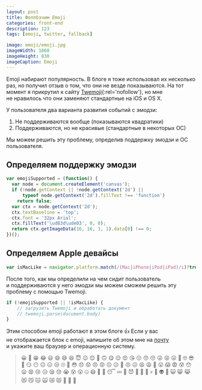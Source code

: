 ```yaml
---
layout: post
title: Фоллбэчим Emoji
categories: front-end
description: 123
tags: [emoji, twitter, fallback]

image: emoji/emoji.jpg
imageWidth: 1860
imageHeight: 830
imageCaption: Emoji
---
```


Emoji набирают популярность. В блоге я тоже использовал их несколько раз, но получил отзыв о том, что они не везде показываются. На тот момент я прикрутил к сайту [Twemoji](https://github.com/twitter/twemoji){:rel='nofollow'}, но мне не нравилось что они заменяют стандартные на iOS и OS X.

<!-- more -->

У пользователя два варианта развития событий с эмодзи:
1. Не поддерживаются вообще (показываются квадратики)
2. Поддерживаются, но не красивые (стандартные в некоторых ОС)

Мы можем решить эту проблему, определив поддержку эмодзи и ОС пользователя.

## Определяем поддержку эмодзи

```js
var emojiSupported = (function() {
  var node = document.createElement('canvas');
  if (!node.getContext || !node.getContext('2d') ||
      typeof node.getContext('2d').fillText !== 'function')
    return false;
  var ctx = node.getContext('2d');
  ctx.textBaseline = 'top';
  ctx.font = '32px Arial';
  ctx.fillText('\ud83d\ude03', 0, 0);
  return ctx.getImageData(16, 16, 1, 1).data[0] !== 0;
})();
```

## Определяем Apple девайсы

```js
var isMacLike = navigator.platform.match(/(Mac|iPhone|iPod|iPad)/i)?true:false;
```

После того, как мы определили на чем сидит пользователь и поддерживаются у него эмодзи мы можем сможем решить эту проблему с помощью Twemoji.

```js
if (!emojiSupported || !isMacLike) {
	// загрузить Twemoji и обработать документ
	// twemoji.parse(document.body)
}
```

Этим способом emoji работают в этом блоге 👍
Если у вас не отображается блок с emoji, напишите об этом мне на [почту](mailto:ymatuhin@yandex.ru) и укажите ваш браузер и операционную систему.

> 😀 😬 😁 😂 😃 😄 😅 😆 😇 😉 😊 🙂 🙃 😋 😌 😍 😘 😗 😙 😚 😜 😝 😛 🤑 🤓 😎 🤗 😏 😶 😐 😑 😒 🙄 🤔 😳 😞 😟 😠 😡 😔 😕 🙁 😣 😖 😫 😩 😤 😮 😱 😨 😰 😯 😦 😧 😢 😥 😪 😓 😭 😵 😲 🤐 😷 🤒 🤕 😴 💤 💩 😈 👿 👹 👺 💀 👻 👽 🤖 😺 😸 😹 😻 😼 😽 🙀 😿 😾 🙌 👏 👋
